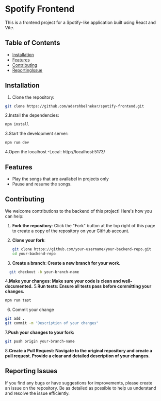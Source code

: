 # Spotify Frontend

This is a frontend project for a Spotify-like application built using React and Vite.

## Table of Contents

- [Installation](#installation)
- [Features](#features)
- [Contributing](#contributing)
- [ReportingIssue](#reportingissues)

## Installation

1. Clone the repository:

```bash
git clone https://github.com/adarshbelnekar/spotify-frontend.git
```

2.Install the dependencies:

```bash
npm install
```
3.Start the development server:
```bash
npm run dev
```
4.Open the localhost
-Local:   http://localhost:5173/

## Features
- Play the songs that are availabel  in projects only
- Pause and resume the songs.


## Contributing

We welcome contributions to the backend of this project! Here's how you can help:

1. **Fork the repository**: Click the "Fork" button at the top right of this page to create a copy of the repository on your GitHub account.

2. **Clone your fork**:
   ```bash
   git clone https://github.com/your-username/your-backend-repo.git
   cd your-backend-repo
   ```
3. **Create a branch: Create a new branch for your work.**
 ```bash
   git checkout -b your-branch-name
```
4.**Make your changes: Make sure your code is clean and well-documented.**
5.**Run tests: Ensure all tests pass before committing your changes.**
```bash
npm run test
```
6. Commit your change
```bash
git add .
git commit -m "Description of your changes"
```
7.**Push your changes to your fork:**
```bash
git push origin your-branch-name
```
8.**Create a Pull Request: Navigate to the original repository and create a pull request. Provide a clear and detailed description of your changes.**

## Reporting Issues
If you find any bugs or have suggestions for improvements, please create an issue on the repository. Be as detailed as possible to help us understand and resolve the issue efficiently.
   

